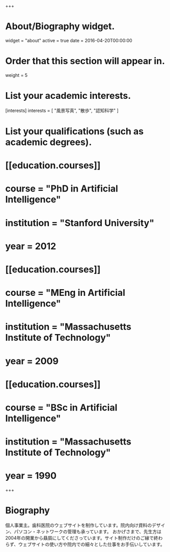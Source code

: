 +++
# About/Biography widget.
widget = "about"
active = true
date = 2016-04-20T00:00:00

# Order that this section will appear in.
weight = 5

# List your academic interests.
[interests]
  interests = [
    "風景写真",
    "散歩",
    "認知科学"
  ]

# List your qualifications (such as academic degrees).
# [[education.courses]]
  # course = "PhD in Artificial Intelligence"
  # institution = "Stanford University"
  # year = 2012

# [[education.courses]]
  # course = "MEng in Artificial Intelligence"
  # institution = "Massachusetts Institute of Technology"
  # year = 2009

# [[education.courses]]
  # course = "BSc in Artificial Intelligence"
  # institution = "Massachusetts Institute of Technology"
  # year = 1990
 
+++

# Biography

個人事業主。歯科医院のウェブサイトを制作しています。院内向け資料のデザイン、パソコン・ネットワークの管理も承っています。
おかげさまで、先生方は2004年の開業から贔屓にしてくださっています。サイト制作だけのご縁で終わらず、ウェブサイトの使い方や院内での細々とした仕事をお手伝いしています。